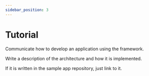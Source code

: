 ```yaml
---
sidebar_position: 3
---
```


# Tutorial

Communicate how to develop an application using the framework.

Write a description of the architecture and how it is implemented.

If it is written in the sample app repository, just link to it.
